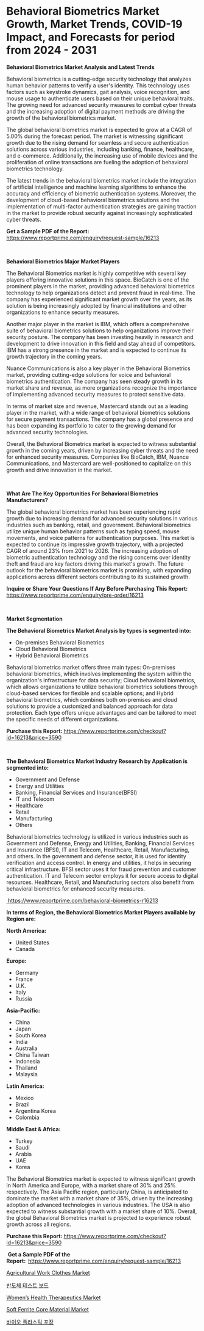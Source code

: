 <p><h1>Behavioral Biometrics Market Growth, Market Trends, COVID-19 Impact, and Forecasts for period from 2024 - 2031</h1></p><p><strong>Behavioral Biometrics Market Analysis and Latest Trends</strong></p>
<p><p>Behavioral biometrics is a cutting-edge security technology that analyzes human behavior patterns to verify a user's identity. This technology uses factors such as keystroke dynamics, gait analysis, voice recognition, and mouse usage to authenticate users based on their unique behavioral traits. The growing need for advanced security measures to combat cyber threats and the increasing adoption of digital payment methods are driving the growth of the behavioral biometrics market.</p><p>The global behavioral biometrics market is expected to grow at a CAGR of 5.00% during the forecast period. The market is witnessing significant growth due to the rising demand for seamless and secure authentication solutions across various industries, including banking, finance, healthcare, and e-commerce. Additionally, the increasing use of mobile devices and the proliferation of online transactions are fueling the adoption of behavioral biometrics technology.</p><p>The latest trends in the behavioral biometrics market include the integration of artificial intelligence and machine learning algorithms to enhance the accuracy and efficiency of biometric authentication systems. Moreover, the development of cloud-based behavioral biometrics solutions and the implementation of multi-factor authentication strategies are gaining traction in the market to provide robust security against increasingly sophisticated cyber threats.</p></p>
<p><strong>Get a Sample PDF of the Report:&nbsp;</strong> <a href="https://www.reportprime.com/enquiry/request-sample/16213">https://www.reportprime.com/enquiry/request-sample/16213</a></p>
<p>&nbsp;</p>
<p><strong>Behavioral Biometrics Major Market Players</strong></p>
<p><p>The Behavioral Biometrics market is highly competitive with several key players offering innovative solutions in this space. BioCatch is one of the prominent players in the market, providing advanced behavioral biometrics technology to help organizations detect and prevent fraud in real-time. The company has experienced significant market growth over the years, as its solution is being increasingly adopted by financial institutions and other organizations to enhance security measures.</p><p>Another major player in the market is IBM, which offers a comprehensive suite of behavioral biometrics solutions to help organizations improve their security posture. The company has been investing heavily in research and development to drive innovation in this field and stay ahead of competitors. IBM has a strong presence in the market and is expected to continue its growth trajectory in the coming years.</p><p>Nuance Communications is also a key player in the Behavioral Biometrics market, providing cutting-edge solutions for voice and behavioral biometrics authentication. The company has seen steady growth in its market share and revenue, as more organizations recognize the importance of implementing advanced security measures to protect sensitive data.</p><p>In terms of market size and revenue, Mastercard stands out as a leading player in the market, with a wide range of behavioral biometrics solutions for secure payment transactions. The company has a global presence and has been expanding its portfolio to cater to the growing demand for advanced security technologies.</p><p>Overall, the Behavioral Biometrics market is expected to witness substantial growth in the coming years, driven by increasing cyber threats and the need for enhanced security measures. Companies like BioCatch, IBM, Nuance Communications, and Mastercard are well-positioned to capitalize on this growth and drive innovation in the market.</p></p>
<p>&nbsp;</p>
<p><strong>What Are The Key Opportunities For Behavioral Biometrics Manufacturers?</strong></p>
<p><p>The global behavioral biometrics market has been experiencing rapid growth due to increasing demand for advanced security solutions in various industries such as banking, retail, and government. Behavioral biometrics utilize unique human behavior patterns such as typing speed, mouse movements, and voice patterns for authentication purposes. This market is expected to continue its impressive growth trajectory, with a projected CAGR of around 23% from 2021 to 2026. The increasing adoption of biometric authentication technology and the rising concerns over identity theft and fraud are key factors driving this market's growth. The future outlook for the behavioral biometrics market is promising, with expanding applications across different sectors contributing to its sustained growth.</p></p>
<p><strong>Inquire or Share Your Questions If Any Before Purchasing This Report:</strong> <a href="https://www.reportprime.com/enquiry/pre-order/16213">https://www.reportprime.com/enquiry/pre-order/16213</a></p>
<p>&nbsp;</p>
<p><strong>Market Segmentation</strong></p>
<p><strong>The Behavioral Biometrics Market Analysis by types is segmented into:</strong></p>
<p><ul><li>On-premises Behavioral Biometrics</li><li>Cloud Behavioral Biometrics</li><li>Hybrid Behavioral Biometrics</li></ul></p>
<p><p>Behavioral biometrics market offers three main types: On-premises behavioral biometrics, which involves implementing the system within the organization's infrastructure for data security; Cloud behavioral biometrics, which allows organizations to utilize behavioral biometrics solutions through cloud-based services for flexible and scalable options; and Hybrid behavioral biometrics, which combines both on-premises and cloud solutions to provide a customized and balanced approach for data protection. Each type offers unique advantages and can be tailored to meet the specific needs of different organizations.</p></p>
<p><strong>Purchase this Report:&nbsp;</strong><a href="https://www.reportprime.com/checkout?id=16213&price=3590">https://www.reportprime.com/checkout?id=16213&price=3590</a></p>
<p>&nbsp;</p>
<p><strong>The Behavioral Biometrics Market Industry Research by Application is segmented into:</strong></p>
<p><ul><li>Government and Defense</li><li>Energy and Utilities</li><li>Banking, Financial Services and Insurance(BFSI)</li><li>IT and Telecom</li><li>Healthcare</li><li>Retail</li><li>Manufacturing</li><li>Others</li></ul></p>
<p><p>Behavioral biometrics technology is utilized in various industries such as Government and Defense, Energy and Utilities, Banking, Financial Services and Insurance (BFSI), IT and Telecom, Healthcare, Retail, Manufacturing, and others. In the government and defense sector, it is used for identity verification and access control. In energy and utilities, it helps in securing critical infrastructure. BFSI sector uses it for fraud prevention and customer authentication. IT and Telecom sector employs it for secure access to digital resources. Healthcare, Retail, and Manufacturing sectors also benefit from behavioral biometrics for enhanced security measures.</p></p>
<p><a href="https://www.reportprime.com/behavioral-biometrics-r16213">&nbsp;https://www.reportprime.com/behavioral-biometrics-r16213</a></p>
<p><strong>In terms of Region, the Behavioral Biometrics Market Players available by Region are:</strong></p>
<p>
    <p> <strong> North America: </strong>
        <ul>
            <li>United States</li>
            <li>Canada</li>
        </ul>
        </p> 
    <p> <strong> Europe: </strong>
        <ul>
            <li>Germany</li>
            <li>France</li>
            <li>U.K.</li>
            <li>Italy</li>
            <li>Russia</li>
        </ul>
        </p> 
    <p> <strong> Asia-Pacific: </strong>
        <ul>
            <li>China</li>
            <li>Japan</li>
            <li>South Korea</li>
            <li>India</li>
            <li>Australia</li>
            <li>China Taiwan</li>
            <li>Indonesia</li>
            <li>Thailand</li>
            <li>Malaysia</li>
        </ul>
        </p> 
    <p> <strong> Latin America: </strong>
        <ul>
            <li>Mexico</li>
            <li>Brazil</li>
            <li>Argentina Korea</li>
            <li>Colombia</li>
        </ul>
        </p> 
    <p> <strong> Middle East & Africa: </strong>
        <ul>
            <li>Turkey</li>
            <li>Saudi</li>
            <li>Arabia</li>
            <li>UAE</li>
            <li>Korea</li>
        </ul>
    </p>
    </p>
<p><p>The Behavioral Biometrics market is expected to witness significant growth in North America and Europe, with a market share of 30% and 25% respectively. The Asia Pacific region, particularly China, is anticipated to dominate the market with a market share of 35%, driven by the increasing adoption of advanced technologies in various industries. The USA is also expected to witness substantial growth with a market share of 10%. Overall, the global Behavioral Biometrics market is projected to experience robust growth across all regions.</p></p>
<p><strong>Purchase this Report: </strong><a href="https://www.reportprime.com/checkout?id=16213&price=3590">https://www.reportprime.com/checkout?id=16213&price=3590</a></p>
<p>&nbsp;<strong>Get a Sample PDF of the Report:&nbsp;&nbsp;</strong><a href="https://www.reportprime.com/enquiry/request-sample/16213">https://www.reportprime.com/enquiry/request-sample/16213</a></p>
<p><strong></strong></p>
<p><p><a href="https://medium.com/@stephaniewynterk145/agricultural-work-clothes-market-global-market-share-and-ranking-overall-sales-and-demand-272b7958d32c">Agricultural Work Clothes Market</a></p><p><a href="https://github.com/admichael111/Market-Research-Report-List-1/blob/main/4570216123733.md">반도체 테스트 보드</a></p><p><a href="https://medium.com/@stewart.churchill9078/global-womens-health-therapeutics-market-status-2024-2031-and-forecast-by-region-product-cb2a28725021">Women’s Health Therapeutics Market</a></p><p><a href="https://github.com/ChiragRP21/Market-Research-Report-List-5/blob/main/soft-ferrite-core-material-market.md">Soft Ferrite Core Material Market</a></p><p><a href="https://medium.com/@rowanmaggio/%EA%B8%80%EB%A1%9C%EB%B2%8C-%EB%B0%94%EC%9D%B4%EC%98%A4-%ED%94%8C%EB%9D%BC%EC%8A%A4%ED%8B%B1-%ED%8F%AC%EC%9E%A5-%EC%8B%9C%EC%9E%A5-%EB%8F%99%ED%96%A5-%EC%84%B1%EC%9E%A5-%EA%B8%B0%ED%9A%8C%EC%99%80-%EB%8F%84%EC%A0%84%EC%97%90-%EB%8C%80%ED%95%9C-%EC%98%88%EC%B8%A1-2024%EB%85%84%EB%B6%80%ED%84%B0-2031%EB%85%84-808f84c712b1">바이오 플라스틱 포장</a></p></p>